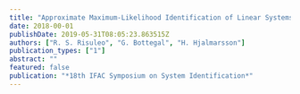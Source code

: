 ```yaml
---
title: "Approximate Maximum-Likelihood Identification of Linear Systems from Quantized Measurements"
date: 2018-00-01
publishDate: 2019-05-31T08:05:23.863515Z
authors: ["R. S. Risuleo", "G. Bottegal", "H. Hjalmarsson"]
publication_types: ["1"]
abstract: ""
featured: false
publication: "*18th IFAC Symposium on System Identification*"
---
```


